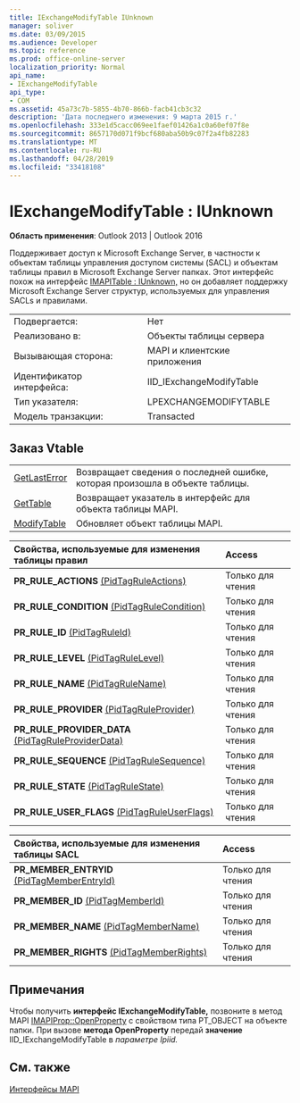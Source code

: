 ```yaml
---
title: IExchangeModifyTable IUnknown
manager: soliver
ms.date: 03/09/2015
ms.audience: Developer
ms.topic: reference
ms.prod: office-online-server
localization_priority: Normal
api_name:
- IExchangeModifyTable
api_type:
- COM
ms.assetid: 45a73c7b-5855-4b70-866b-facb41cb3c32
description: 'Дата последнего изменения: 9 марта 2015 г.'
ms.openlocfilehash: 333e1d5cacc069ee1faef01426a1c0a60ef07f8e
ms.sourcegitcommit: 8657170d071f9bcf680aba50b9c07f2a4fb82283
ms.translationtype: MT
ms.contentlocale: ru-RU
ms.lasthandoff: 04/28/2019
ms.locfileid: "33418108"
---
```

# <a name="iexchangemodifytable--iunknown"></a>IExchangeModifyTable : IUnknown

  
  
**Область применения**: Outlook 2013 | Outlook 2016 
  
Поддерживает доступ к Microsoft Exchange Server, в частности к объектам таблицы управления доступом системы (SACL) и объектам таблицы правил в Microsoft Exchange Server папках. Этот интерфейс похож на интерфейс [IMAPITable : IUnknown,](imapitableiunknown.md) но он добавляет поддержку Microsoft Exchange Server структур, используемых для управления SACLs и правилами. 
  
|||
|:-----|:-----|
|Подвергается:  <br/> |Нет  <br/> |
|Реализовано в:  <br/> |Объекты таблицы сервера  <br/> |
|Вызывающая сторона:  <br/> |MAPI и клиентские приложения  <br/> |
|Идентификатор интерфейса:  <br/> |IID_IExchangeModifyTable  <br/> |
|Тип указателя:  <br/> |LPEXCHANGEMODIFYTABLE  <br/> |
|Модель транзакции:  <br/> |Transacted  <br/> |
   
## <a name="vtable-order"></a>Заказ Vtable

|||
|:-----|:-----|
|[GetLastError](iexchangemodifytable-getlasterror.md) <br/> |Возвращает сведения о последней ошибке, которая произошла в объекте таблицы.  <br/> |
|[GetTable](iexchangemodifytable-gettable.md) <br/> |Возвращает указатель в интерфейс для объекта таблицы MAPI.  <br/> |
|[ModifyTable](iexchangemodifytable-modifytable.md) <br/> |Обновляет объект таблицы MAPI.  <br/> |
   
|**Свойства, используемые для изменения таблицы правил**|**Access**|
|:-----|:-----|
|**PR_RULE_ACTIONS** [(PidTagRuleActions)](pidtagruleactions-canonical-property.md)  <br/> |Только для чтения  <br/> |
|**PR_RULE_CONDITION** [(PidTagRuleCondition)](pidtagrulecondition-canonical-property.md)  <br/> |Только для чтения  <br/> |
|**PR_RULE_ID** [(PidTagRuleId)](pidtagruleid-canonical-property.md)  <br/> |Только для чтения  <br/> |
|**PR_RULE_LEVEL** [(PidTagRuleLevel)](pidtagrulelevel-canonical-property.md)  <br/> |Только для чтения  <br/> |
|**PR_RULE_NAME** [(PidTagRuleName)](pidtagrulename-canonical-property.md)  <br/> |Только для чтения  <br/> |
|**PR_RULE_PROVIDER** [(PidTagRuleProvider)](pidtagruleprovider-canonical-property.md)  <br/> |Только для чтения  <br/> |
|**PR_RULE_PROVIDER_DATA** [(PidTagRuleProviderData)](pidtagruleproviderdata-canonical-property.md)  <br/> |Только для чтения  <br/> |
|**PR_RULE_SEQUENCE** [(PidTagRuleSequence)](pidtagrulesequence-canonical-property.md)  <br/> |Только для чтения  <br/> |
|**PR_RULE_STATE** [(PidTagRuleState)](pidtagrulestate-canonical-property.md)  <br/> |Только для чтения  <br/> |
|**PR_RULE_USER_FLAGS** [(PidTagRuleUserFlags)](pidtagruleuserflags-canonical-property.md)  <br/> |Только для чтения  <br/> |
   
|**Свойства, используемые для изменения таблицы SACL**|**Access**|
|:-----|:-----|
|**PR_MEMBER_ENTRYID** [(PidTagMemberEntryId)](pidtagmemberentryid-canonical-property.md)  <br/> |Только для чтения  <br/> |
|**PR_MEMBER_ID** [(PidTagMemberId)](pidtagmemberid-canonical-property.md)  <br/> |Только для чтения  <br/> |
|**PR_MEMBER_NAME** [(PidTagMemberName)](pidtagmembername-canonical-property.md)  <br/> |Только для чтения  <br/> |
|**PR_MEMBER_RIGHTS** [(PidTagMemberRights)](pidtagmemberrights-canonical-property.md)  <br/> |Только для чтения  <br/> |
   
## <a name="remarks"></a>Примечания

Чтобы получить **интерфейс IExchangeModifyTable,** позвоните в метод MAPI [IMAPIProp::OpenProperty](imapiprop-openproperty.md) с свойством типа PT_OBJECT на объекте папки. При вызове **метода OpenProperty** передай **значение** IID_IExchangeModifyTable в _параметре lpiid._ 
  
## <a name="see-also"></a>См. также



[Интерфейсы MAPI](mapi-interfaces.md)

